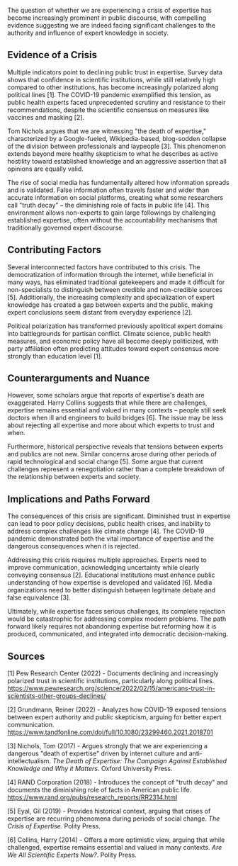 The question of whether we are experiencing a crisis of expertise has become increasingly prominent in public discourse, with compelling evidence suggesting we are indeed facing significant challenges to the authority and influence of expert knowledge in society.

## Evidence of a Crisis

Multiple indicators point to declining public trust in expertise. Survey data shows that confidence in scientific institutions, while still relatively high compared to other institutions, has become increasingly polarized along political lines [1]. The COVID-19 pandemic exemplified this tension, as public health experts faced unprecedented scrutiny and resistance to their recommendations, despite the scientific consensus on measures like vaccines and masking [2].

Tom Nichols argues that we are witnessing "the death of expertise," characterized by a Google-fueled, Wikipedia-based, blog-sodden collapse of the division between professionals and laypeople [3]. This phenomenon extends beyond mere healthy skepticism to what he describes as active hostility toward established knowledge and an aggressive assertion that all opinions are equally valid.

The rise of social media has fundamentally altered how information spreads and is validated. False information often travels faster and wider than accurate information on social platforms, creating what some researchers call "truth decay" – the diminishing role of facts in public life [4]. This environment allows non-experts to gain large followings by challenging established expertise, often without the accountability mechanisms that traditionally governed expert discourse.

## Contributing Factors

Several interconnected factors have contributed to this crisis. The democratization of information through the internet, while beneficial in many ways, has eliminated traditional gatekeepers and made it difficult for non-specialists to distinguish between credible and non-credible sources [5]. Additionally, the increasing complexity and specialization of expert knowledge has created a gap between experts and the public, making expert conclusions seem distant from everyday experience [2].

Political polarization has transformed previously apolitical expert domains into battlegrounds for partisan conflict. Climate science, public health measures, and economic policy have all become deeply politicized, with party affiliation often predicting attitudes toward expert consensus more strongly than education level [1].

## Counterarguments and Nuance

However, some scholars argue that reports of expertise's death are exaggerated. Harry Collins suggests that while there are challenges, expertise remains essential and valued in many contexts – people still seek doctors when ill and engineers to build bridges [6]. The issue may be less about rejecting all expertise and more about which experts to trust and when.

Furthermore, historical perspective reveals that tensions between experts and publics are not new. Similar concerns arose during other periods of rapid technological and social change [5]. Some argue that current challenges represent a renegotiation rather than a complete breakdown of the relationship between experts and society.

## Implications and Paths Forward

The consequences of this crisis are significant. Diminished trust in expertise can lead to poor policy decisions, public health crises, and inability to address complex challenges like climate change [4]. The COVID-19 pandemic demonstrated both the vital importance of expertise and the dangerous consequences when it is rejected.

Addressing this crisis requires multiple approaches. Experts need to improve communication, acknowledging uncertainty while clearly conveying consensus [2]. Educational institutions must enhance public understanding of how expertise is developed and validated [6]. Media organizations need to better distinguish between legitimate debate and false equivalence [3].

Ultimately, while expertise faces serious challenges, its complete rejection would be catastrophic for addressing complex modern problems. The path forward likely requires not abandoning expertise but reforming how it is produced, communicated, and integrated into democratic decision-making.

## Sources

[1] Pew Research Center (2022) - Documents declining and increasingly polarized trust in scientific institutions, particularly along political lines. https://www.pewresearch.org/science/2022/02/15/americans-trust-in-scientists-other-groups-declines/

[2] Grundmann, Reiner (2022) - Analyzes how COVID-19 exposed tensions between expert authority and public skepticism, arguing for better expert communication. https://www.tandfonline.com/doi/full/10.1080/23299460.2021.2018701

[3] Nichols, Tom (2017) - Argues strongly that we are experiencing a dangerous "death of expertise" driven by internet culture and anti-intellectualism. *The Death of Expertise: The Campaign Against Established Knowledge and Why it Matters*. Oxford University Press.

[4] RAND Corporation (2018) - Introduces the concept of "truth decay" and documents the diminishing role of facts in American public life. https://www.rand.org/pubs/research_reports/RR2314.html

[5] Eyal, Gil (2019) - Provides historical context, arguing that crises of expertise are recurring phenomena during periods of social change. *The Crisis of Expertise*. Polity Press.

[6] Collins, Harry (2014) - Offers a more optimistic view, arguing that while challenged, expertise remains essential and valued in many contexts. *Are We All Scientific Experts Now?*. Polity Press.